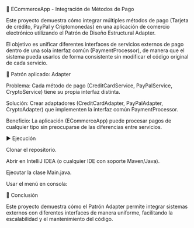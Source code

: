 🛒 ECommerceApp - Integración de Métodos de Pago

Este proyecto demuestra cómo integrar múltiples métodos de pago (Tarjeta de crédito, PayPal y Criptomonedas) en una aplicación de comercio electrónico utilizando el Patrón de Diseño Estructural Adapter.

El objetivo es unificar diferentes interfaces de servicios externos de pago dentro de una sola interfaz común (PaymentProcessor), de manera que el sistema pueda usarlos de forma consistente sin modificar el código original de cada servicio.


📌 Patrón aplicado: Adapter

Problema: Cada método de pago (CreditCardService, PayPalService, CryptoService) tiene su propia interfaz distinta.

Solución: Crear adaptadores (CreditCardAdapter, PayPalAdapter, CryptoAdapter) que implementen la interfaz común PaymentProcessor.

Beneficio: La aplicación (ECommerceApp) puede procesar pagos de cualquier tipo sin preocuparse de las diferencias entre servicios.


▶️ Ejecución

Clonar el repositorio.

Abrir en IntelliJ IDEA (o cualquier IDE con soporte Maven/Java).

Ejecutar la clase Main.java.

Usar el menú en consola:


📖 Conclusión

Este proyecto demuestra cómo el Patrón Adapter permite integrar sistemas externos con diferentes interfaces de manera uniforme, facilitando la escalabilidad y el mantenimiento del código.
